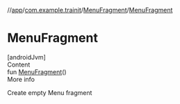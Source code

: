 //[app](../../../index.md)/[com.example.trainit](../index.md)/[MenuFragment](index.md)/[MenuFragment](-menu-fragment.md)



# MenuFragment  
[androidJvm]  
Content  
fun [MenuFragment](-menu-fragment.md)()  
More info  


Create empty Menu fragment

  




